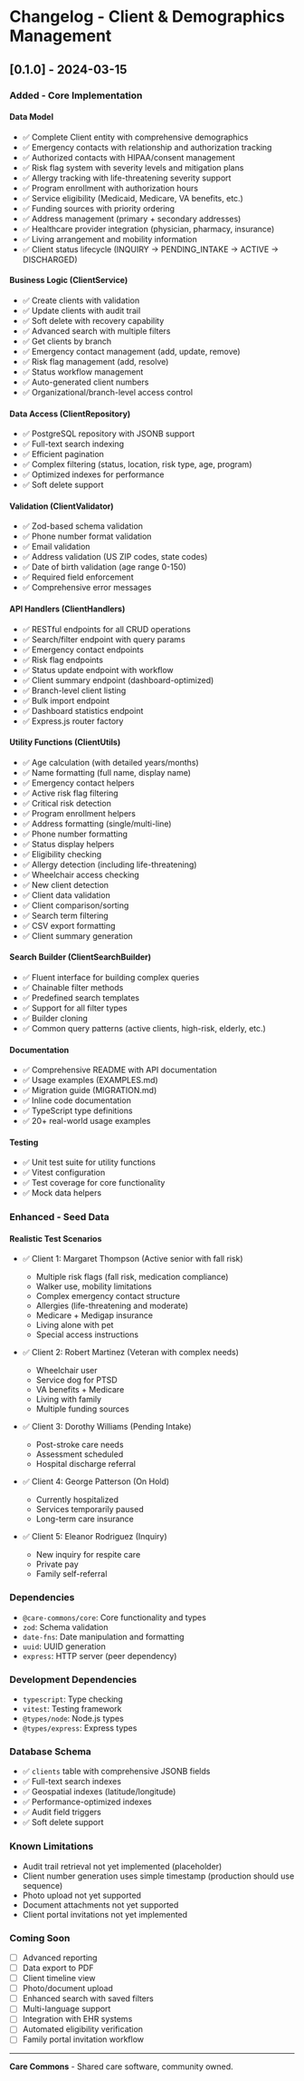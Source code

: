 # Changelog - Client & Demographics Management

## [0.1.0] - 2024-03-15

### Added - Core Implementation

#### Data Model
- ✅ Complete Client entity with comprehensive demographics
- ✅ Emergency contacts with relationship and authorization tracking
- ✅ Authorized contacts with HIPAA/consent management
- ✅ Risk flag system with severity levels and mitigation plans
- ✅ Allergy tracking with life-threatening severity support
- ✅ Program enrollment with authorization hours
- ✅ Service eligibility (Medicaid, Medicare, VA benefits, etc.)
- ✅ Funding sources with priority ordering
- ✅ Address management (primary + secondary addresses)
- ✅ Healthcare provider integration (physician, pharmacy, insurance)
- ✅ Living arrangement and mobility information
- ✅ Client status lifecycle (INQUIRY → PENDING_INTAKE → ACTIVE → DISCHARGED)

#### Business Logic (ClientService)
- ✅ Create clients with validation
- ✅ Update clients with audit trail
- ✅ Soft delete with recovery capability
- ✅ Advanced search with multiple filters
- ✅ Get clients by branch
- ✅ Emergency contact management (add, update, remove)
- ✅ Risk flag management (add, resolve)
- ✅ Status workflow management
- ✅ Auto-generated client numbers
- ✅ Organizational/branch-level access control

#### Data Access (ClientRepository)
- ✅ PostgreSQL repository with JSONB support
- ✅ Full-text search indexing
- ✅ Efficient pagination
- ✅ Complex filtering (status, location, risk type, age, program)
- ✅ Optimized indexes for performance
- ✅ Soft delete support

#### Validation (ClientValidator)
- ✅ Zod-based schema validation
- ✅ Phone number format validation
- ✅ Email validation
- ✅ Address validation (US ZIP codes, state codes)
- ✅ Date of birth validation (age range 0-150)
- ✅ Required field enforcement
- ✅ Comprehensive error messages

#### API Handlers (ClientHandlers)
- ✅ RESTful endpoints for all CRUD operations
- ✅ Search/filter endpoint with query params
- ✅ Emergency contact endpoints
- ✅ Risk flag endpoints  
- ✅ Status update endpoint with workflow
- ✅ Client summary endpoint (dashboard-optimized)
- ✅ Branch-level client listing
- ✅ Bulk import endpoint
- ✅ Dashboard statistics endpoint
- ✅ Express.js router factory

#### Utility Functions (ClientUtils)
- ✅ Age calculation (with detailed years/months)
- ✅ Name formatting (full name, display name)
- ✅ Emergency contact helpers
- ✅ Active risk flag filtering
- ✅ Critical risk detection
- ✅ Program enrollment helpers
- ✅ Address formatting (single/multi-line)
- ✅ Phone number formatting
- ✅ Status display helpers
- ✅ Eligibility checking
- ✅ Allergy detection (including life-threatening)
- ✅ Wheelchair access checking
- ✅ New client detection
- ✅ Client data validation
- ✅ Client comparison/sorting
- ✅ Search term filtering
- ✅ CSV export formatting
- ✅ Client summary generation

#### Search Builder (ClientSearchBuilder)
- ✅ Fluent interface for building complex queries
- ✅ Chainable filter methods
- ✅ Predefined search templates
- ✅ Support for all filter types
- ✅ Builder cloning
- ✅ Common query patterns (active clients, high-risk, elderly, etc.)

#### Documentation
- ✅ Comprehensive README with API documentation
- ✅ Usage examples (EXAMPLES.md)
- ✅ Migration guide (MIGRATION.md)
- ✅ Inline code documentation
- ✅ TypeScript type definitions
- ✅ 20+ real-world usage examples

#### Testing
- ✅ Unit test suite for utility functions
- ✅ Vitest configuration
- ✅ Test coverage for core functionality
- ✅ Mock data helpers

### Enhanced - Seed Data

#### Realistic Test Scenarios
- ✅ Client 1: Margaret Thompson (Active senior with fall risk)
  - Multiple risk flags (fall risk, medication compliance)
  - Walker use, mobility limitations
  - Complex emergency contact structure
  - Allergies (life-threatening and moderate)
  - Medicare + Medigap insurance
  - Living alone with pet
  - Special access instructions

- ✅ Client 2: Robert Martinez (Veteran with complex needs)
  - Wheelchair user
  - Service dog for PTSD
  - VA benefits + Medicare
  - Living with family
  - Multiple funding sources

- ✅ Client 3: Dorothy Williams (Pending Intake)
  - Post-stroke care needs
  - Assessment scheduled
  - Hospital discharge referral

- ✅ Client 4: George Patterson (On Hold)
  - Currently hospitalized
  - Services temporarily paused
  - Long-term care insurance

- ✅ Client 5: Eleanor Rodriguez (Inquiry)
  - New inquiry for respite care
  - Private pay
  - Family self-referral

### Dependencies

- `@care-commons/core`: Core functionality and types
- `zod`: Schema validation
- `date-fns`: Date manipulation and formatting
- `uuid`: UUID generation
- `express`: HTTP server (peer dependency)

### Development Dependencies

- `typescript`: Type checking
- `vitest`: Testing framework
- `@types/node`: Node.js types
- `@types/express`: Express types

### Database Schema

- ✅ `clients` table with comprehensive JSONB fields
- ✅ Full-text search indexes
- ✅ Geospatial indexes (latitude/longitude)
- ✅ Performance-optimized indexes
- ✅ Audit field triggers
- ✅ Soft delete support

### Known Limitations

- Audit trail retrieval not yet implemented (placeholder)
- Client number generation uses simple timestamp (production should use sequence)
- Photo upload not yet supported
- Document attachments not yet supported
- Client portal invitations not yet implemented

### Coming Soon

- [ ] Advanced reporting
- [ ] Data export to PDF
- [ ] Client timeline view
- [ ] Photo/document upload
- [ ] Enhanced search with saved filters
- [ ] Multi-language support
- [ ] Integration with EHR systems
- [ ] Automated eligibility verification
- [ ] Family portal invitation workflow

---

**Care Commons** - Shared care software, community owned.
